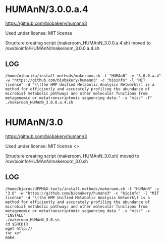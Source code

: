 HUMAnN/3.0.0.a.4
========================

<https://github.com/biobakery/humann3>

Used under license:
MIT license


Structure creating script (makeroom_HUMAnN_3.0.0.a.4.sh) moved to /sw/bioinfo/HUMAnN/makeroom_3.0.0.a.4.sh

LOG
---

    /home/niharika/install-methods/makeroom.sh -t "HUMAnN" -v "3.0.0.a.4" -w "https://github.com/biobakery/humann3" -c "bioinfo" -l "MIT license" -d "\\(the HMP Unified Metabolic Analysis Network\\) is a method for efficiently and accurately profiling the abundance of microbial metabolic pathways and other molecular functions from metagenomic or metatranscriptomic sequencing data." -s "misc" -f"
    ./makeroom_HUMAnN_3.0.0.a.4.sh
HUMAnN/3.0
========================

<https://github.com/biobakery/humann3>

Used under license:
MIT license
<>

Structure creating script (makeroom_HUMAnN_3.0.sh) moved to /sw/bioinfo/HUMAnN/makeroom_3.0.sh

LOG
---

    /home/bjornc/UPPMAX-tools/install-methods/makeroom.sh -t "HUMAnN" -v "3.0" -w "https://github.com/biobakery/humann3" -c "bioinfo" -l "MIT license" -d "\(the HMP Unified Metabolic Analysis Network\) is a method for efficiently and accurately profiling the abundance of microbial metabolic pathways and other molecular functions from metagenomic or metatranscriptomic sequencing data." -s "misc" -x "INSTALL"
    ./makeroom_HUMAnN_3.0.sh
    cd $SRCDIR
    wget http://
    tar xvf 
    make

